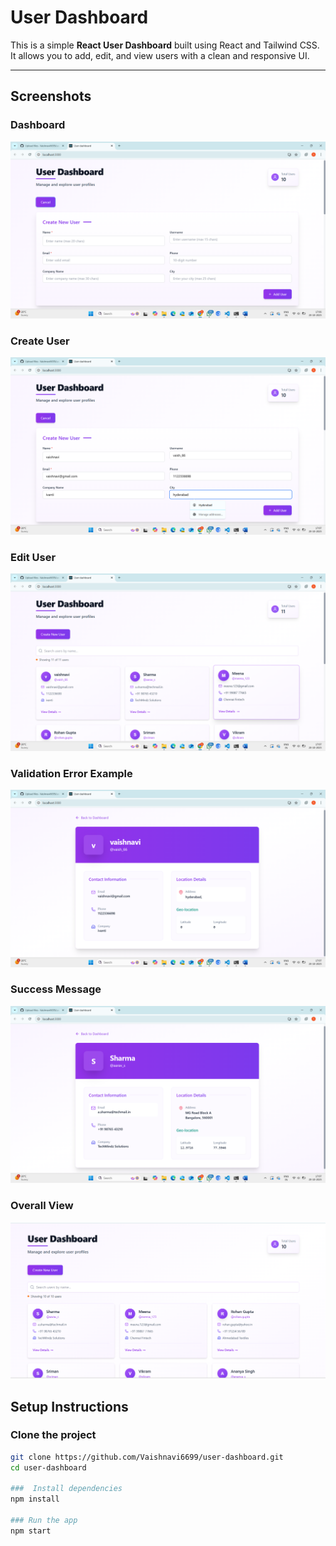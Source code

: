 # User Dashboard

This is a simple **React User Dashboard** built using React and Tailwind CSS.  
It allows you to add, edit, and view users with a clean and responsive UI.

---

##  Screenshots

### Dashboard
![Dashboard](https://github.com/Vaishnavi6699/user-dashboard/blob/main/Screenshot%20(12).png)

### Create User
![Create User](https://github.com/Vaishnavi6699/user-dashboard/blob/main/Screenshot%20(13).png)

### Edit User
![Edit User](https://github.com/Vaishnavi6699/user-dashboard/blob/main/Screenshot%20(14).png)

### Validation Error Example
![Validation Error](https://github.com/Vaishnavi6699/user-dashboard/blob/main/Screenshot%20(15).png)

### Success Message
![Success](https://github.com/Vaishnavi6699/user-dashboard/blob/main/Screenshot%20(16).png)

### Overall View
![Full Dashboard](https://github.com/Vaishnavi6699/user-dashboard/blob/main/Screenshot%202025-10-20%20170459.png)


## Setup Instructions

###  Clone the project
```bash
git clone https://github.com/Vaishnavi6699/user-dashboard.git
cd user-dashboard

###  Install dependencies
npm install

### Run the app
npm start



